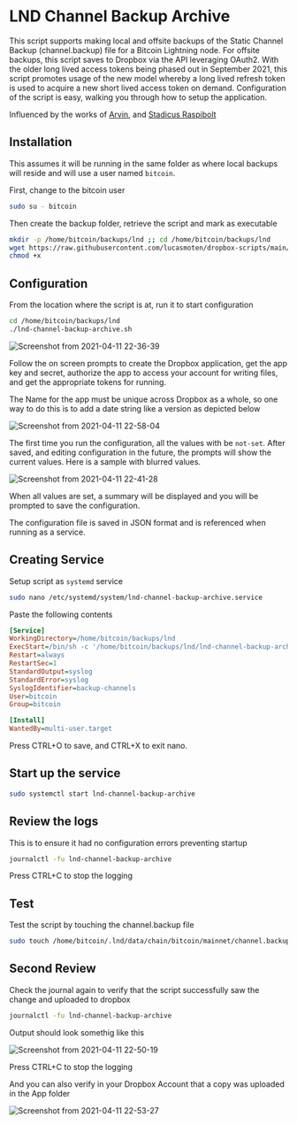 # LND Channel Backup Archive

This script supports making local and offsite backups of the Static Channel Backup (channel.backup) file for a Bitcoin Lightning node.  For offsite backups, this script saves to Dropbox via the API leveraging OAuth2. With the older long lived access tokens being phased out in September 2021, this script promotes usage of the new model whereby a long lived refresh token is used to acquire a new short lived access token on demand.  Configuration of the script is easy, walking you through how to setup the application.

Influenced by the works of [Arvin](https://github.com/vindard), and [Stadicus Raspibolt](https://stadicus.github.io/RaspiBolt/raspibolt_73_static_backup_dropox.html)

## Installation

This assumes it will be running in the same folder as where local backups will reside and will use a user named `bitcoin`.

First, change to the bitcoin user
```sh
sudo su - bitcoin
```

Then create the backup folder, retrieve the script and mark as executable 
```sh
mkdir -p /home/bitcoin/backups/lnd ;; cd /home/bitcoin/backups/lnd
wget https://raw.githubusercontent.com/lucasmoten/dropbox-scripts/main/lnd-channel-backup-archive.sh
chmod +x 
```

## Configuration

From the location where the script is at, run it to start configuration

```sh
cd /home/bitcoin/backups/lnd
./lnd-channel-backup-archive.sh
```

![Screenshot from 2021-04-11 22-36-39](https://user-images.githubusercontent.com/14304023/114333554-936e5780-9b16-11eb-8690-cc4a49ecdfff.png)


Follow the on screen prompts to create the Dropbox application, get the app key and secret, authorize the app to access your account for writing files, and get the appropriate tokens for running.  

The Name for the app must be unique across Dropbox as a whole, so one way to do this is to add a date string like a version as depicted below

![Screenshot from 2021-04-11 22-58-04](https://user-images.githubusercontent.com/14304023/114334828-653e4700-9b19-11eb-8f22-80735128abdd.png)

The first time you run the configuration, all the values with be `not-set`.  After saved, and editing configuration in the future, the prompts will show the current values.  Here is a sample with blurred values.

![Screenshot from 2021-04-11 22-41-28](https://user-images.githubusercontent.com/14304023/114335307-7f2c5980-9b1a-11eb-8253-d10b161de4f2.png)



When all values are set, a summary will be displayed and you will be prompted to save the configuration.

The configuration file is saved in JSON format and is referenced when running as a service.

## Creating Service

Setup script as `systemd` service

```sh
sudo nano /etc/systemd/system/lnd-channel-backup-archive.service
```

Paste the following contents

```ini
[Service]
WorkingDirectory=/home/bitcoin/backups/lnd
ExecStart=/bin/sh -c '/home/bitcoin/backups/lnd/lnd-channel-backup-archive.sh doloop'
Restart=always
RestartSec=1
StandardOutput=syslog
StandardError=syslog
SyslogIdentifier=backup-channels
User=bitcoin
Group=bitcoin

[Install]
WantedBy=multi-user.target
```

Press CTRL+O to save, and CTRL+X to exit nano.

## Start up the service

```sh
sudo systemctl start lnd-channel-backup-archive
```

## Review the logs 

This is to ensure it had no configuration errors preventing startup

```sh
journalctl -fu lnd-channel-backup-archive
```

Press CTRL+C to stop the logging

## Test 

Test the script by touching the channel.backup file

```sh
sudo touch /home/bitcoin/.lnd/data/chain/bitcoin/mainnet/channel.backup
```
## Second Review

Check the journal again to verify that the script successfully saw the change and uploaded to dropbox

```sh
journalctl -fu lnd-channel-backup-archive
```

Output should look somethig like this

![Screenshot from 2021-04-11 22-50-19](https://user-images.githubusercontent.com/14304023/114334338-5c00aa80-9b18-11eb-8559-efdb7e38cd14.png)

Press CTRL+C to stop the logging

And you can also verify in your Dropbox Account that a copy was uploaded in the App folder

![Screenshot from 2021-04-11 22-53-27](https://user-images.githubusercontent.com/14304023/114334565-cb769a00-9b18-11eb-9f74-f45e8ed491be.png)



